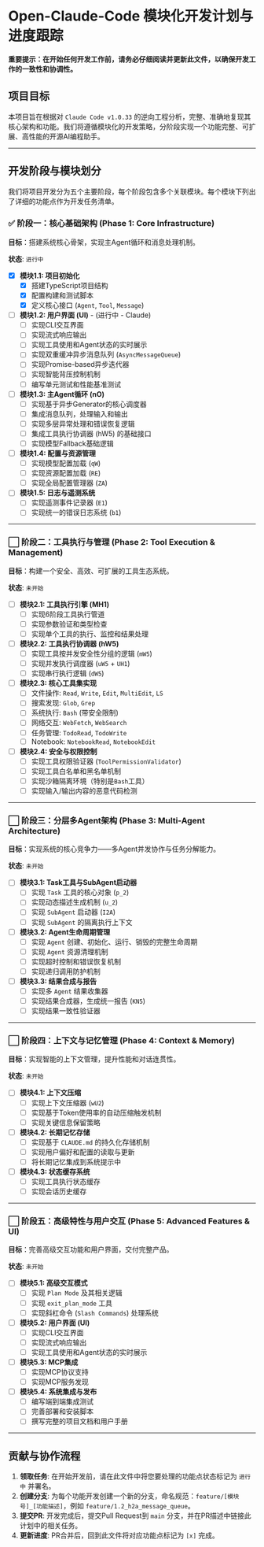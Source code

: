 # Open-Claude-Code 模块化开发计划与进度跟踪

**重要提示：在开始任何开发工作前，请务必仔细阅读并更新此文件，以确保开发工作的一致性和协调性。**

## 项目目标

本项目旨在根据对 `Claude Code v1.0.33` 的逆向工程分析，完整、准确地复现其核心架构和功能。我们将遵循模块化的开发策略，分阶段实现一个功能完整、可扩展、高性能的开源AI编程助手。

---

## 开发阶段与模块划分

我们将项目开发分为五个主要阶段，每个阶段包含多个关联模块。每个模块下列出了详细的功能点作为开发任务清单。

### ✅ 阶段一：核心基础架构 (Phase 1: Core Infrastructure)

**目标**：搭建系统核心骨架，实现主Agent循环和消息处理机制。

**状态**: `进行中`

- [x] **模块1.1: 项目初始化**
  - [x] 搭建TypeScript项目结构
  - [x] 配置构建和测试脚本
  - [x] 定义核心接口 (`Agent`, `Tool`, `Message`)
- [ ] **模块1.2: 用户界面 (UI)** - (进行中 - Claude)
  - [ ] 实现CLI交互界面
  - [ ] 实现流式响应输出
  - [ ] 实现工具使用和Agent状态的实时展示
  - [ ] 实现双重缓冲异步消息队列 (`AsyncMessageQueue`)
  - [ ] 实现Promise-based异步迭代器
  - [ ] 实现智能背压控制机制
  - [ ] 编写单元测试和性能基准测试
- [ ] **模块1.3: 主Agent循环 (nO)**
  - [ ] 实现基于异步Generator的核心调度器
  - [ ] 集成消息队列，处理输入和输出
  - [ ] 实现多层异常处理和错误恢复逻辑
  - [ ] 集成工具执行协调器 (hW5) 的基础接口
  - [ ] 实现模型Fallback基础逻辑
- [ ] **模块1.4: 配置与资源管理**
  - [ ] 实现模型配置加载 (`qW`)
  - [ ] 实现资源配置加载 (`RE`)
  - [ ] 实现全局配置管理器 (`ZA`)
- [ ] **模块1.5: 日志与遥测系统**
  - [ ] 实现遥测事件记录器 (`E1`)
  - [ ] 实现统一的错误日志系统 (`b1`)

---

### ⬜ 阶段二：工具执行与管理 (Phase 2: Tool Execution & Management)

**目标**：构建一个安全、高效、可扩展的工具生态系统。

**状态**: `未开始`

- [ ] **模块2.1: 工具执行引擎 (MH1)**
  - [ ] 实现6阶段工具执行管道
  - [ ] 实现参数验证和类型检查
  - [ ] 实现单个工具的执行、监控和结果处理
- [ ] **模块2.2: 工具执行协调器 (hW5)**
  - [ ] 实现工具按并发安全性分组的逻辑 (`mW5`)
  - [ ] 实现并发执行调度器 (`uW5` + `UH1`)
  - [ ] 实现串行执行逻辑 (`dW5`)
- [ ] **模块2.3: 核心工具集实现**
  - [ ] 文件操作: `Read`, `Write`, `Edit`, `MultiEdit`, `LS`
  - [ ] 搜索发现: `Glob`, `Grep`
  - [ ] 系统执行: `Bash` (带安全限制)
  - [ ] 网络交互: `WebFetch`, `WebSearch`
  - [ ] 任务管理: `TodoRead`, `TodoWrite`
  - [ ] Notebook: `NotebookRead`, `NotebookEdit`
- [ ] **模块2.4: 安全与权限控制**
  - [ ] 实现工具权限验证器 (`ToolPermissionValidator`)
  - [ ] 实现工具白名单和黑名单机制
  - [ ] 实现沙箱隔离环境（特别是`Bash`工具）
  - [ ] 实现输入/输出内容的恶意代码检测

---

### ⬜ 阶段三：分层多Agent架构 (Phase 3: Multi-Agent Architecture)

**目标**：实现系统的核心竞争力——多Agent并发协作与任务分解能力。

**状态**: `未开始`

- [ ] **模块3.1: Task工具与SubAgent启动器**
  - [ ] 实现 `Task` 工具的核心对象 (`p_2`)
  - [ ] 实现动态描述生成机制 (`u_2`)
  - [ ] 实现 `SubAgent` 启动器 (`I2A`)
  - [ ] 实现 `SubAgent` 的隔离执行上下文
- [ ] **模块3.2: Agent生命周期管理**
  - [ ] 实现 `Agent` 创建、初始化、运行、销毁的完整生命周期
  - [ ] 实现 `Agent` 资源清理机制
  - [ ] 实现超时控制和错误恢复机制
  - [ ] 实现递归调用防护机制
- [ ] **模块3.3: 结果合成与报告**
  - [ ] 实现多 `Agent` 结果收集器
  - [ ] 实现结果合成器，生成统一报告 (`KN5`)
  - [ ] 实现结果一致性验证器

---

### ⬜ 阶段四：上下文与记忆管理 (Phase 4: Context & Memory)

**目标**：实现智能的上下文管理，提升性能和对话连贯性。

**状态**: `未开始`

- [ ] **模块4.1: 上下文压缩**
  - [ ] 实现上下文压缩器 (`wU2`)
  - [ ] 实现基于Token使用率的自动压缩触发机制
  - [ ] 实现关键信息保留策略
- [ ] **模块4.2: 长期记忆存储**
  - [ ] 实现基于 `CLAUDE.md` 的持久化存储机制
  - [ ] 实现用户偏好和配置的读取与更新
  - [ ] 将长期记忆集成到系统提示中
- [ ] **模块4.3: 状态缓存系统**
  - [ ] 实现工具执行状态缓存
  - [ ] 实现会话历史缓存

---

### ⬜ 阶段五：高级特性与用户交互 (Phase 5: Advanced Features & UI)

**目标**：完善高级交互功能和用户界面，交付完整产品。

**状态**: `未开始`

- [ ] **模块5.1: 高级交互模式**
  - [ ] 实现 `Plan Mode` 及其相关逻辑
  - [ ] 实现 `exit_plan_mode` 工具
  - [ ] 实现斜杠命令 (`Slash Commands`) 处理系统
- [ ] **模块5.2: 用户界面 (UI)**
  - [ ] 实现CLI交互界面
  - [ ] 实现流式响应输出
  - [ ] 实现工具使用和Agent状态的实时展示
- [ ] **模块5.3: MCP集成**
  - [ ] 实现MCP协议支持
  - [ ] 实现MCP服务发现
- [ ] **模块5.4: 系统集成与发布**
  - [ ] 编写端到端集成测试
  - [ ] 完善部署和安装脚本
  - [ ] 撰写完整的项目文档和用户手册

---

## 贡献与协作流程

1.  **领取任务**: 在开始开发前，请在此文件中将您要处理的功能点状态标记为 `进行中` 并署名。
2.  **创建分支**: 为每个功能开发创建一个新的分支，命名规范：`feature/[模块号]_[功能描述]`，例如 `feature/1.2_h2a_message_queue`。
3.  **提交PR**: 开发完成后，提交Pull Request到 `main` 分支，并在PR描述中链接此计划中的相关任务。
4.  **更新进度**: PR合并后，回到此文件将对应功能点标记为 `[x]` 完成。
